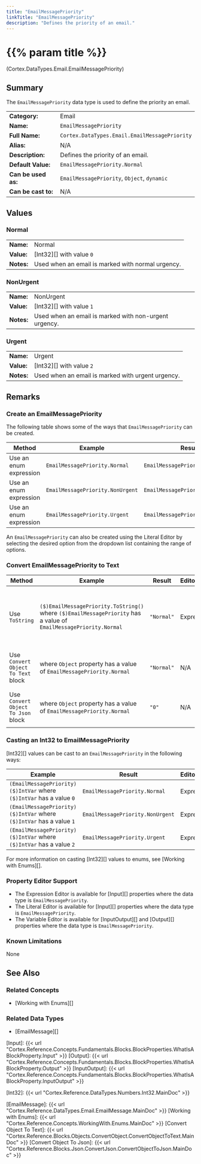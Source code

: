 ```yaml
---
title: "EmailMessagePriority"
linkTitle: "EmailMessagePriority"
description: "Defines the priority of an email."
---
```


# {{% param title %}}

<p class="namespace">(Cortex.DataTypes.Email.EmailMessagePriority)</p>

## Summary

The `EmailMessagePriority` data type is used to define the priority an email.

| | |
|-|-|
| **Category:**          | Email                                                  |
| **Name:**              | `EmailMessagePriority`                                 |
| **Full Name:**         | `Cortex.DataTypes.Email.EmailMessagePriority`          |
| **Alias:**             | N/A                                                    |
| **Description:**       | Defines the priority of an email.                      |
| **Default Value:**     | `EmailMessagePriority.Normal`                          |
| **Can be used as:**    | `EmailMessagePriority`, `Object`, `dynamic`            |
| **Can be cast to:**    | N/A                                                    |

## Values

### Normal

| | |
|-|-|
| **Name:**    | Normal                                                |
| **Value:**   | [Int32][] with value `0`                              |
| **Notes:**   | Used when an email is marked with normal urgency.     |

### NonUrgent

| | |
|-|-|
| **Name:**    | NonUrgent                                             |
| **Value:**   | [Int32][] with value `1`                              |
| **Notes:**   | Used when an email is marked with non-urgent urgency. |

### Urgent

| | |
|-|-|
| **Name:**    | Urgent                                                |
| **Value:**   | [Int32][] with value `2`                              |
| **Notes:**   | Used when an email is marked with urgent urgency.     |

## Remarks

### Create an EmailMessagePriority

The following table shows some of the ways that `EmailMessagePriority` can be created.

| Method | Example | Result | Editor&nbsp;Support | Notes |
|-|-|-|-|-|
| Use an enum expression | `EmailMessagePriority.Normal` | `EmailMessagePriority.Normal`| Expression |  |
| Use an enum expression | `EmailMessagePriority.NonUrgent` | `EmailMessagePriority.NonUrgent`| Expression |  |
| Use an enum expression | `EmailMessagePriority.Urgent` | `EmailMessagePriority.Urgent`| Expression |  |

An `EmailMessagePriority` can also be created using the Literal Editor by selecting the desired option from the dropdown list containing the range of options.

### Convert EmailMessagePriority to Text

| Method | Example | Result | Editor&nbsp;Support | Notes |
|-|-|-|-|-|
| Use `ToString` | `($)EmailMessagePriority.ToString()` where `($)EmailMessagePriority` has a value of `EmailMessagePriority.Normal`| `"Normal"` | Expression | ToString will return the Name of the enum value |
| Use `Convert Object To Text` block | where `Object` property has a value of `EmailMessagePriority.Normal` | `"Normal"` | N/A  | See [Convert Object To Text][] |
| Use `Convert Object To Json` block | where `Object` property has a value of `EmailMessagePriority.Normal` | `"0"` | N/A  | See [Convert Object To Json][] |

### Casting an Int32 to EmailMessagePriority

[Int32][] values can be cast to an `EmailMessagePriority` in the following ways:

| Example | Result | Editor&nbsp;Support |
|-|-|-|
| `(EmailMessagePriority)($)IntVar` where `($)IntVar` has a value `0` | `EmailMessagePriority.Normal` | Expression |
| `(EmailMessagePriority)($)IntVar` where `($)IntVar` has a value `1` | `EmailMessagePriority.NonUrgent` | Expression |
| `(EmailMessagePriority)($)IntVar` where `($)IntVar` has a value `2` | `EmailMessagePriority.Urgent` | Expression |

For more information on casting [Int32][] values to enums, see [Working with Enums][].

### Property Editor Support

* The Expression Editor is available for [Input][] properties where the data type is `EmailMessagePriority`.
* The Literal Editor is available for [Input][] properties where the data type is `EmailMessagePriority`.
* The Variable Editor is available for [InputOutput][] and [Output][] properties where the data type is `EmailMessagePriority`.
  
### Known Limitations

None

## See Also

### Related Concepts

* [Working with Enums][]

### Related Data Types

* [EmailMessage][]

[Input]: {{< url "Cortex.Reference.Concepts.Fundamentals.Blocks.BlockProperties.WhatIsABlockProperty.Input" >}}
[Output]: {{< url "Cortex.Reference.Concepts.Fundamentals.Blocks.BlockProperties.WhatIsABlockProperty.Output" >}}
[InputOutput]: {{< url "Cortex.Reference.Concepts.Fundamentals.Blocks.BlockProperties.WhatIsABlockProperty.InputOutput" >}}

[Int32]: {{< url "Cortex.Reference.DataTypes.Numbers.Int32.MainDoc" >}}

[EmailMessage]: {{< url "Cortex.Reference.DataTypes.Email.EmailMessage.MainDoc" >}}
[Working with Enums]: {{< url "Cortex.Reference.Concepts.WorkingWith.Enums.MainDoc" >}}
[Convert Object To Text]: {{< url "Cortex.Reference.Blocks.Objects.ConvertObject.ConvertObjectToText.MainDoc" >}}
[Convert Object To Json]: {{< url "Cortex.Reference.Blocks.Json.ConvertJson.ConvertObjectToJson.MainDoc" >}}
